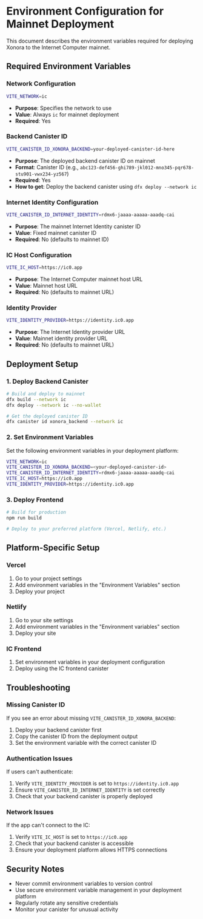 # Environment Configuration for Mainnet Deployment

This document describes the environment variables required for deploying Xonora to the Internet Computer mainnet.

## Required Environment Variables

### Network Configuration
```bash
VITE_NETWORK=ic
```
- **Purpose**: Specifies the network to use
- **Value**: Always `ic` for mainnet deployment
- **Required**: Yes

### Backend Canister ID
```bash
VITE_CANISTER_ID_XONORA_BACKEND=your-deployed-canister-id-here
```
- **Purpose**: The deployed backend canister ID on mainnet
- **Format**: Canister ID (e.g., `abc123-def456-ghi789-jkl012-mno345-pqr678-stu901-vwx234-yz567`)
- **Required**: Yes
- **How to get**: Deploy the backend canister using `dfx deploy --network ic`

### Internet Identity Configuration
```bash
VITE_CANISTER_ID_INTERNET_IDENTITY=rdmx6-jaaaa-aaaaa-aaadq-cai
```
- **Purpose**: The mainnet Internet Identity canister ID
- **Value**: Fixed mainnet canister ID
- **Required**: No (defaults to mainnet ID)

### IC Host Configuration
```bash
VITE_IC_HOST=https://ic0.app
```
- **Purpose**: The Internet Computer mainnet host URL
- **Value**: Mainnet host URL
- **Required**: No (defaults to mainnet URL)

### Identity Provider
```bash
VITE_IDENTITY_PROVIDER=https://identity.ic0.app
```
- **Purpose**: The Internet Identity provider URL
- **Value**: Mainnet identity provider URL
- **Required**: No (defaults to mainnet URL)

## Deployment Setup

### 1. Deploy Backend Canister
```bash
# Build and deploy to mainnet
dfx build --network ic
dfx deploy --network ic --no-wallet

# Get the deployed canister ID
dfx canister id xonora_backend --network ic
```

### 2. Set Environment Variables
Set the following environment variables in your deployment platform:

```bash
VITE_NETWORK=ic
VITE_CANISTER_ID_XONORA_BACKEND=<your-deployed-canister-id>
VITE_CANISTER_ID_INTERNET_IDENTITY=rdmx6-jaaaa-aaaaa-aaadq-cai
VITE_IC_HOST=https://ic0.app
VITE_IDENTITY_PROVIDER=https://identity.ic0.app
```

### 3. Deploy Frontend
```bash
# Build for production
npm run build

# Deploy to your preferred platform (Vercel, Netlify, etc.)
```

## Platform-Specific Setup

### Vercel
1. Go to your project settings
2. Add environment variables in the "Environment Variables" section
3. Deploy your project

### Netlify
1. Go to your site settings
2. Add environment variables in the "Environment variables" section
3. Deploy your site

### IC Frontend
1. Set environment variables in your deployment configuration
2. Deploy using the IC frontend canister

## Troubleshooting

### Missing Canister ID
If you see an error about missing `VITE_CANISTER_ID_XONORA_BACKEND`:
1. Deploy your backend canister first
2. Copy the canister ID from the deployment output
3. Set the environment variable with the correct canister ID

### Authentication Issues
If users can't authenticate:
1. Verify `VITE_IDENTITY_PROVIDER` is set to `https://identity.ic0.app`
2. Ensure `VITE_CANISTER_ID_INTERNET_IDENTITY` is set correctly
3. Check that your backend canister is properly deployed

### Network Issues
If the app can't connect to the IC:
1. Verify `VITE_IC_HOST` is set to `https://ic0.app`
2. Check that your backend canister is accessible
3. Ensure your deployment platform allows HTTPS connections

## Security Notes

- Never commit environment variables to version control
- Use secure environment variable management in your deployment platform
- Regularly rotate any sensitive credentials
- Monitor your canister for unusual activity
